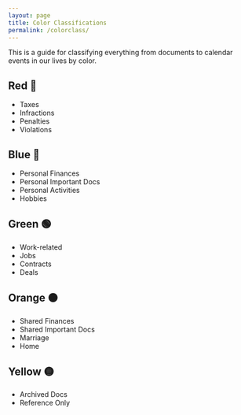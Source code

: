 ```yaml
---
layout: page
title: Color Classifications
permalink: /colorclass/
---
```


This is a guide for classifying everything from documents to
calendar events in our lives by color.

## Red 🔴

- Taxes
- Infractions
- Penalties
- Violations

## Blue 🔵

- Personal Finances
- Personal Important Docs
- Personal Activities
- Hobbies

## Green 🟢

- Work-related
- Jobs
- Contracts
- Deals

## Orange 🟠

- Shared Finances
- Shared Important Docs
- Marriage
- Home

## Yellow 🟡

- Archived Docs
- Reference Only
